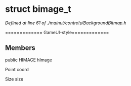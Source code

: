 # struct bimage_t

*Defined at line 61 of ./mainui/controls/BackgroundBitmap.h*

============= GameUI-style=============



## Members

public HIMAGE hImage

Point coord

Size size



